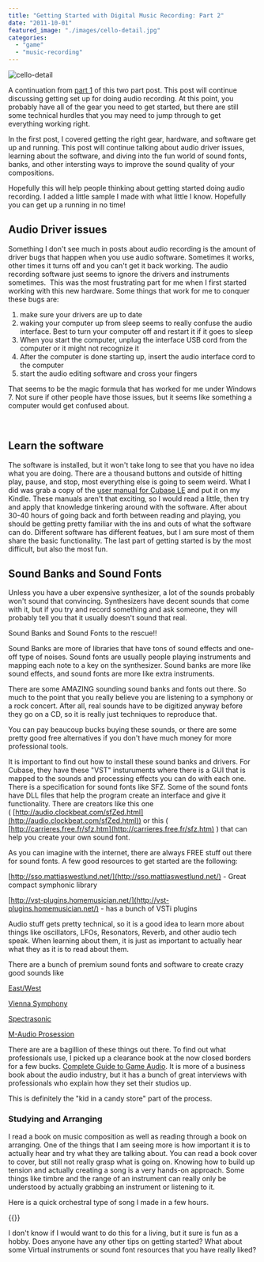 ```yaml
---
title: "Getting Started with Digital Music Recording: Part 2"
date: "2011-10-01"
featured_image: "./images/cello-detail.jpg"
categories: 
  - "game"
  - "music-recording"
---
```


![](./images/cello-detail.jpg "cello-detail")

A continuation from [part 1](/posts/getting-started-with-digital-music-recording-part-1/ "Getting started with digital music recording: Part 1") of this two part post. This post will continue discussing getting set up for doing audio recording. At this point, you probably have all of the gear you need to get started, but there are still some technical hurdles that you may need to jump through to get everything working right.

In the first post, I covered getting the right gear, hardware, and software get up and running. This post will continue talking about audio driver issues, learning about the software, and diving into the fun world of sound fonts, banks, and other intersting ways to improve the sound quality of your compositions.

Hopefully this will help people thinking about getting started doing audio recording. I added a little sample I made with what little I know. Hopefully you can get up a running in no time!

## Audio Driver issues

Something I don't see much in posts about audio recording is the amount of driver bugs that happen when you use audio software. Sometimes it works, other times it turns off and you can't get it back working. The audio recording software just seems to ignore the drivers and instruments sometimes.  This was the most frustrating part for me when I first started working with this new hardware. Some things that work for me to conquer these bugs are:

1. make sure your drivers are up to date
2. waking your computer up from sleep seems to really confuse the audio interface. Best to turn your computer off and restart it if it goes to sleep
3. When you start the computer, unplug the interface USB cord from the computer or it might not recognize it
4. After the computer is done starting up, insert the audio interface cord to the computer
5. start the audio editing software and cross your fingers

That seems to be the magic formula that has worked for me under Windows 7. Not sure if other people have those issues, but it seems like something a computer would get confused about.

 

## Learn the software

The software is installed, but it won't take long to see that you have no idea what you are doing. There are a thousand buttons and outside of hitting play, pause, and stop, most everything else is going to seem weird. What I did was grab a copy of the [user manual for Cubase LE](ftp://ftp.steinberg.net/Download/Cubase_LE_1/Docs_English/Operation_Manual.pdf) and put it on my Kindle. These manuals aren't that exciting, so I would read a little, then try and apply that knowledge tinkering around with the software. After about 30-40 hours of going back and forth between reading and playing, you should be getting pretty familiar with the ins and outs of what the software can do. Different software has different featues, but I am sure most of them share the basic functionality. The last part of getting started is by the most difficult, but also the most fun.

## Sound Banks and Sound Fonts

Unless you have a uber expensive synthesizer, a lot of the sounds probably won't sound that convincing. Synthesizers have decent sounds that come with it, but if you try and record something and ask someone, they will probably tell you that it usually doesn't sound that real.

Sound Banks and Sound Fonts to the rescue!!

Sound Banks are more of libraries that have tons of sound effects and one-off type of noises. Sound fonts are usually people playing instruments and mapping each note to a key on the synthesizer. Sound banks are more like sound effects, and sound fonts are more like extra instruments.

There are some AMAZING sounding sound banks and fonts out there. So much to the point that you really believe you are listening to a symphony or a rock concert. After all, real sounds have to be digitized anyway before they go on a CD, so it is really just techniques to reproduce that.

You can pay beaucoup bucks buying these sounds, or there are some pretty good free alternatives if you don't have much money for more professional tools.

It is important to find out how to install these sound banks and drivers. For Cubase, they have these "VST" insturuments where there is a GUI that is mapped to the sounds and processing effects you can do with each one. There is a specification for sound fonts like SFZ. Some of the sound fonts have DLL files that help the program create an interface and give it functionality. There are creators like this one ( [http://audio.clockbeat.com/sfZed.html](http://audio.clockbeat.com/sfZed.html)) or this ( [http://carrieres.free.fr/sfz.htm](http://carrieres.free.fr/sfz.htm) ) that can help you create your own sound font.

As you can imagine with the internet, there are always FREE stuff out there for sound fonts. A few good resources to get started are the following:

[http://sso.mattiaswestlund.net/](http://sso.mattiaswestlund.net/) - Great compact symphonic library

[http://vst-plugins.homemusician.net/](http://vst-plugins.homemusician.net/) - has a bunch of VSTi plugins

Audio stuff gets pretty technical, so it is a good idea to learn more about things like oscillators, LFOs, Resonators, Reverb, and other audio tech speak. When learning about them, it is just as important to actually hear what they as it is to read about them.

There are a bunch of premium sound fonts and software to create crazy good sounds like

[East/West](http://www.soundsonline.com/)

[Vienna Symphony](http://www.vsl.co.at/en/211/1343/1344/950.vsl)

[Spectrasonic](http://www.spectrasonics.net/index.php)

[M-Audio Prosession](http://www.m-audio.com/index.php?ID=prosessions&do=products.family)

There are are a bagillion of these things out there. To find out what professionals use, I picked up a clearance book at the now closed borders for a few bucks. [Complete Guide to Game Audio](http://www.amazon.com/Complete-Guide-Game-Audio-Second/dp/0240810740/ref=sr_1_1?ie=UTF8&qid=1317476751&sr=8-1). It is more of a business book about the audio industry, but it has a bunch of great interviews with professionals who explain how they set their studios up.

This is definitely the "kid in a candy store" part of the process.

### Studying and Arranging

I read a book on music composition as well as reading through a book on arranging. One of the things that I am seeing more is how important it is to actually hear and try what they are talking about. You can read a book cover to cover, but still not really grasp what is going on. Knowing how to build up tension and actually creating a song is a very hands-on approach. Some things like timbre and the range of an instrument can really only be understood by actually grabbing an instrument or listening to it.

Here is a quick orchestral type of song I made in a few hours.


{{<audio-player src="/audio/sabers-edge-study.mp3" >}}

I don't know if I would want to do this for a living, but it sure is fun as a hobby. Does anyone have any other tips on getting started? What about some Virtual instruments or sound font resources that you have really liked?
